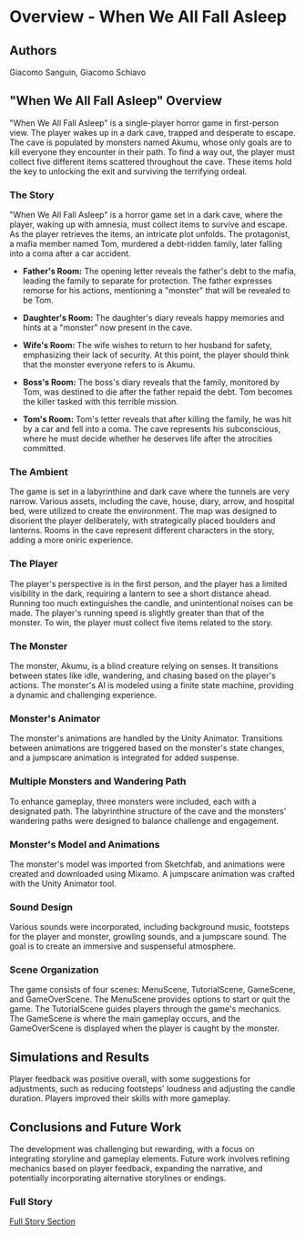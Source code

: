 # Overview - When We All Fall Asleep

## Authors
Giacomo Sanguin, Giacomo Schiavo

## "When We All Fall Asleep" Overview
"When We All Fall Asleep" is a single-player horror game in first-person view. The player wakes up in a dark cave, trapped and desperate to escape. The cave is populated by monsters named Akumu, whose only goals are to kill everyone they encounter in their path. To find a way out, the player must collect five different items scattered throughout the cave. These items hold the key to unlocking the exit and surviving the terrifying ordeal.

### The Story
"When We All Fall Asleep" is a horror game set in a dark cave, where the player, waking up with amnesia, must collect items to survive and escape. As the player retrieves the items, an intricate plot unfolds. The protagonist, a mafia member named Tom, murdered a debt-ridden family, later falling into a coma after a car accident.

- **Father's Room:** The opening letter reveals the father's debt to the mafia, leading the family to separate for protection. The father expresses remorse for his actions, mentioning a "monster" that will be revealed to be Tom.

- **Daughter's Room:** The daughter's diary reveals happy memories and hints at a "monster" now present in the cave.

- **Wife's Room:** The wife wishes to return to her husband for safety, emphasizing their lack of security. At this point, the player should think that the monster everyone refers to is Akumu.

- **Boss's Room:** The boss's diary reveals that the family, monitored by Tom, was destined to die after the father repaid the debt. Tom becomes the killer tasked with this terrible mission.

- **Tom's Room:** Tom's letter reveals that after killing the family, he was hit by a car and fell into a coma. The cave represents his subconscious, where he must decide whether he deserves life after the atrocities committed.

### The Ambient
The game is set in a labyrinthine and dark cave where the tunnels are very narrow. Various assets, including the cave, house, diary, arrow, and hospital bed, were utilized to create the environment. The map was designed to disorient the player deliberately, with strategically placed boulders and lanterns. Rooms in the cave represent different characters in the story, adding a more oniric experience.

### The Player
The player's perspective is in the first person, and the player has a limited visibility in the dark, requiring a lantern to see a short distance ahead. Running too much extinguishes the candle, and unintentional noises can be made. The player's running speed is slightly greater than that of the monster. To win, the player must collect five items related to the story.

### The Monster
The monster, Akumu, is a blind creature relying on senses. It transitions between states like idle, wandering, and chasing based on the player's actions. The monster's AI is modeled using a finite state machine, providing a dynamic and challenging experience.

### Monster's Animator
The monster's animations are handled by the Unity Animator. Transitions between animations are triggered based on the monster's state changes, and a jumpscare animation is integrated for added suspense.

### Multiple Monsters and Wandering Path
To enhance gameplay, three monsters were included, each with a designated path. The labyrinthine structure of the cave and the monsters' wandering paths were designed to balance challenge and engagement.

### Monster's Model and Animations
The monster's model was imported from Sketchfab, and animations were created and downloaded using Mixamo. A jumpscare animation was crafted with the Unity Animator tool.

### Sound Design
Various sounds were incorporated, including background music, footsteps for the player and monster, growling sounds, and a jumpscare sound. The goal is to create an immersive and suspenseful atmosphere.

### Scene Organization
The game consists of four scenes: MenuScene, TutorialScene, GameScene, and GameOverScene. The MenuScene provides options to start or quit the game. The TutorialScene guides players through the game's mechanics. The GameScene is where the main gameplay occurs, and the GameOverScene is displayed when the player is caught by the monster.

## Simulations and Results
Player feedback was positive overall, with some suggestions for adjustments, such as reducing footsteps' loudness and adjusting the candle duration. Players improved their skills with more gameplay.

## Conclusions and Future Work
The development was challenging but rewarding, with a focus on integrating storyline and gameplay elements. Future work involves refining mechanics based on player feedback, expanding the narrative, and potentially incorporating alternative storylines or endings.

### Full Story
[Full Story Section](#full-story)
